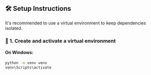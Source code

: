 ## 🛠 Setup Instructions

It's recommended to use a virtual environment to keep dependencies isolated.

### 🔧 1. Create and activate a virtual environment

#### On Windows:
```bash
python -m venv venv
venv\Scripts\activate
